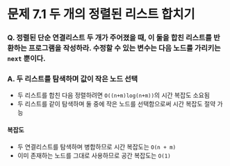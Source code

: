 # 문제 7.1 두 개의 정렬된 리스트 합치기
### Q. 정렬된 단순 연결리스트 두 개가 주어졌을 때, 이 둘을 합친 리스트를 반환하는 프로그램을 작성하라. 수정할 수 있는 변수는 다음 노드를 가리키는 `next` 뿐이다.

### A. 두 리스트를 탐색하며 값이 작은 노드 선택
* 두 리스트를 합친 다음 정렬하려면 `O((n+m)log(n+m))`의 시간 복잡도 소요됨
* 두 리스트를 같이 탐색하며 둘 중에 작은 노드를 선택함으로써 시간 복잡도 절약 가능

#### 복잡도
* 두 연결리스트를 탐색하며 병합하므로 시간 복잡도는 `O(n + m)`
* 이미 존재하는 노드를 그대로 사용하므로 공간 복잡도는 `O(1)`